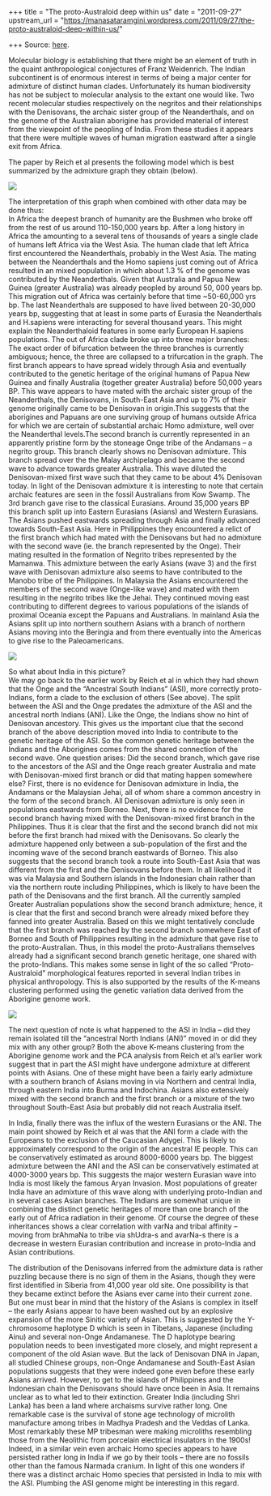 +++
title = "The proto-Australoid deep within us"
date = "2011-09-27"
upstream_url = "https://manasataramgini.wordpress.com/2011/09/27/the-proto-australoid-deep-within-us/"

+++
Source: [here](https://manasataramgini.wordpress.com/2011/09/27/the-proto-australoid-deep-within-us/).

Molecular biology is establishing that there might be an element of
truth in the quaint anthropological conjectures of Franz Weidenrich. The
Indian subcontinent is of enormous interest in terms of being a major
center for admixture of distinct human clades. Unfortunately its human
biodiversity has not be subject to molecular analysis to the extant one
would like. Two recent molecular studies respectively on the negritos
and their relationships with the Denisovans, the archaic sister group of
the Neanderthals, and on the genome of the Australian aborigine has
provided material of interest from the viewpoint of the peopling of
India. From these studies it appears that there were multiple waves of
human migration eastward after a single exit from Africa.

The paper by Reich et al presents the following model which is best
summarized by the admixture graph they obtain (below).

[![](https://lh3.googleusercontent.com/-fipSe0UN_m0/ToQWAheYgtI/AAAAAAAACOY/Y3OUP5weBio/s400/Negritos.jpg)](https://picasaweb.google.com/lh/photo/BNGxxLA_kwr13un8APiBGA?feat=embedwebsite)

The interpretation of this graph when combined with other data may be
done thus:  
In Africa the deepest branch of humanity are the Bushmen who broke off
from the rest of us around 110-150,000 years bp. After a long history in
Africa the amounting to a several tens of thousands of years a single
clade of humans left Africa via the West Asia. The human clade that left
Africa first encountered the Neanderthals, probably in the West Asia.
The mating between the Neanderthals and the Homo sapiens just coming out
of Africa resulted in an mixed population in which about 1.3 % of the
genome was contributed by the Neanderthals. Given that Australia and
Papua New Guinea (greater Australia) was already peopled by around 50,
000 years bp. This migration out of Africa was certainly before that
time \~50-60,000 yrs bp. The last Neanderthals are supposed to have
lived between 20-30,000 years bp, suggesting that at least in some parts
of Eurasia the Neanderthals and H.sapiens were interacting for several
thousand years. This might explain the Neanderthaloid features in some
early European H.sapiens populations. The out of Africa clade broke up
into three major branches: The exact order of bifurcation between the
three branches is currently ambiguous; hence, the three are collapsed to
a trifurcation in the graph. The first branch appears to have spread
widely through Asia and eventually contributed to the genetic heritage
of the original humans of Papua New Guinea and finally Australia
(together greater Australia) before 50,000 years BP. This wave appears
to have mated with the archaic sister group of the Neanderthals, the
Denisovans, in South-East Asia and up to 7% of their genome originally
came to be Denisovan in origin.This suggests that the aborigines and
Papuans are one surviving group of humans outside Africa for which we
are certain of substantial archaic Homo admixture, well over the
Neanderthal levels.The second branch is currently represented in an
apparently pristine form by the stoneage Onge tribe of the Andamans – a
negrito group. This branch clearly shows no Denisovan admixture. This
branch spread over the the Malay archipelago and became the second wave
to advance towards greater Australia. This wave diluted the
Denisovan-mixed first wave such that they came to be about 4% Denisovan
today. In light of the Denisovan admixture it is interesting to note
that certain archaic features are seen in the fossil Australians from
Kow Swamp. The 3rd branch gave rise to the classical Eurasians. Around
35,000 years BP this branch split up into Eastern Eurasians (Asians) and
Western Eurasians. The Asians pushed eastwards spreading through Asia
and finally advanced towards South-East Asia. Here in Philippines they
encountered a relict of the first branch which had mated with the
Denisovans but had no admixture with the second wave (ie. the branch
represented by the Onge). Their mating resulted in the formation of
Negrito tribes represented by the Mamanwa. This admixture between the
early Asians (wave 3) and the first wave with Denisovan admixture also
seems to have contributed to the Manobo tribe of the Philippines. In
Malaysia the Asians encountered the members of the second wave
(Onge-like wave) and mated with them resulting in the negrito tribes
like the Jehai. They continued moving east contributing to different
degrees to various populations of the islands of proximal Oceania except
the Papuans and Australians. In mainland Asia the Asians split up into
northern southern Asians with a branch of northern Asians moving into
the Beringia and from there eventually into the Americas to give rise to
the Paleoamericans.

[![](https://lh3.googleusercontent.com/-o0pbuX8pcqE/ToVk9BuVlJI/AAAAAAAACOg/owl6FDH1qQA/s400/Onge_ASI.jpg)](https://picasaweb.google.com/lh/photo/RaECEZCgkZzGhUuBOrso0A?feat=embedwebsite)

So what about India in this picture?  
We may go back to the earlier work by Reich et al in which they had
shown that the Onge and the “Ancestral South Indians” (ASI), more
correctly proto-Indians, form a clade to the exclusion of others (See
above). The split between the ASI and the Onge predates the admixture of
the ASI and the ancestral north Indians (ANI). Like the Onge, the
Indians show no hint of Denisovan ancestory. This gives us the important
clue that the second branch of the above description moved into India to
contribute to the genetic heritage of the ASI. So the common genetic
heritage between the Indians and the Aborigines comes from the shared
connection of the second wave. One question arises: Did the second
branch, which gave rise to the ancestors of the ASI and the Onge reach
greater Australia and mate with Denisovan-mixed first branch or did that
mating happen somewhere else? First, there is no evidence for Denisovan
admixture in India, the Andamans or the Malaysian Jehai, all of whom
share a common ancestry in the form of the second branch. All Denisovan
admixture is only seen in populations eastwards from Borneo. Next, there
is no evidence for the second branch having mixed with the
Denisovan-mixed first branch in the Philippines. Thus it is clear that
the first and the second branch did not mix before the first branch had
mixed with the Denisovans. So clearly the admixture happened only
between a sub-population of the first and the incoming wave of the
second branch eastwards of Borneo. This also suggests that the second
branch took a route into South-East Asia that was different from the
first and the Denisovans before them. In all likelihood it was via
Malaysia and Southern islands in the Indonesian chain rather than via
the northern route including Philippines, which is likely to have been
the path of the Denisovans and the first branch. All the currently
sampled Greater Australian populations show the second branch admixture;
hence, it is clear that the first and second branch were already mixed
before they fanned into greater Australia. Based on this we might
tentatively conclude that the first branch was reached by the second
branch somewhere East of Borneo and South of Philippines resulting in
the admixture that gave rise to the proto-Australian. Thus, in this
model the proto-Australians themselves already had a significant second
branch genetic heritage, one shared with the proto-Indians. This makes
some sense in light of the so called “Proto-Australoid” morphological
features reported in several Indian tribes in physical anthropology.
This is also supported by the results of the K-means clustering
performed using the genetic variation data derived from the Aborigine
genome work.

[![](https://lh5.googleusercontent.com/-6hWRzgG4puc/TodqCrCblZI/AAAAAAAACOo/zX2ZoZmAnF0/s800/Kmeans_populations.jpg)](https://picasaweb.google.com/lh/photo/Ed8pd1e6Dxp8470pwY4tsA?feat=embedwebsite)

The next question of note is what happened to the ASI in India – did
they remain isolated till the “ancestral North Indians (ANI)” moved in
or did they mix with any other group? Both the above K-means clustering
from the Aborigine genome work and the PCA analysis from Reich et al’s
earlier work suggest that in part the ASI might have undergone admixture
at different points with Asians. One of these might have been a fairly
early admixture with a southern branch of Asians moving in via Northern
and central India, through eastern India into Burma and Indochina.
Asians also extensively mixed with the second branch and the first
branch or a mixture of the two throughout South-East Asia but probably
did not reach Australia itself.

In India, finally there was the influx of the western Eurasians or the
ANI. The main point showed by Reich et al was that the ANI form a clade
with the Europeans to the exclusion of the Caucasian Adygei. This is
likely to approximately correspond to the origin of the ancestral IE
people. This can be conservatively estimated as around 8000-6000 years
bp. The biggest admixture between the ANI and the ASI can be
conservatively estimated at 4000-3000 years bp. This suggests the major
western Eurasian wave into India is most likely the famous Aryan
Invasion. Most populations of greater India have an admixture of this
wave along with underlying proto-Indian and in several cases Asian
branches. The Indians are somewhat unique in combining the distinct
genetic heritages of more than one branch of the early out of Africa
radiation in their genome. Of course the degree of these inheritances
shows a clear correlation with varNa and tribal affinity – moving from
brAhmaNa to tribe via shUdra-s and avarNa-s there is a decrease in
western Eurasian contribution and increase in proto-India and Asian
contributions.

The distribution of the Denisovans inferred from the admixture data is
rather puzzling because there is no sign of them in the Asians, though
they were first identified in Siberia from 41,000 year old site. One
possibility is that they became extinct before the Asians ever came into
their current zone. But one must bear in mind that the history of the
Asians is complex in itself – the early Asians appear to have been
washed out by an explosive expansion of the more Sinitic variety of
Asian. This is suggested by the Y-chromosome haplotype D which is seen
in Tibetans, Japanese (including Ainu) and several non-Onge Andamanese.
The D haplotype bearing population needs to been investigated more
closely, and might represent a component of the old Asian wave. But the
lack of Denisovan DNA in Japan, all studied Chinese groups, non-Onge
Andamanese and South-East Asian populations suggests that they were
indeed gone even before these early Asians arrived. However, to get to
the islands of Philippines and the Indonesian chain the Denisovans
should have once been in Asia. It remains unclear as to what led to
their extinction. Greater India (including Shri Lanka) has been a land
where archaisms survive rather long. One remarkable case is the survival
of stone age technology of microlith manufacture among tribes in Madhya
Pradesh and the Veddas of Lanka. Most remarkably these MP tribesman were
making microliths resembling those from the Neolithic from porcelain
electrical insulators in the 1900s! Indeed, in a similar vein even
archaic Homo species appears to have persisted rather long in India if
we go by their tools – there are no fossils other than the famous
Narmada cranium. In light of this one wonders if there was a distinct
archaic Homo species that persisted in India to mix with the ASI.
Plumbing the ASI genome might be interesting in this regard.

